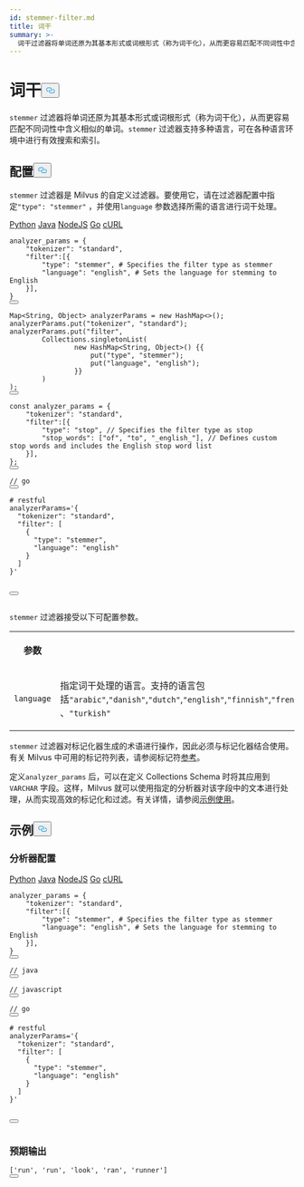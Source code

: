 ```yaml
---
id: stemmer-filter.md
title: 词干
summary: >-
  词干过滤器将单词还原为其基本形式或词根形式（称为词干化），从而更容易匹配不同词性中含义相似的单词。词干过滤器支持多种语言，可在各种语言环境中进行有效搜索和索引。
---
```

<h1 id="Stemmer" class="common-anchor-header">词干<button data-href="#Stemmer" class="anchor-icon" translate="no">
      <svg translate="no"
        aria-hidden="true"
        focusable="false"
        height="20"
        version="1.1"
        viewBox="0 0 16 16"
        width="16"
      >
        <path
          fill="#0092E4"
          fill-rule="evenodd"
          d="M4 9h1v1H4c-1.5 0-3-1.69-3-3.5S2.55 3 4 3h4c1.45 0 3 1.69 3 3.5 0 1.41-.91 2.72-2 3.25V8.59c.58-.45 1-1.27 1-2.09C10 5.22 8.98 4 8 4H4c-.98 0-2 1.22-2 2.5S3 9 4 9zm9-3h-1v1h1c1 0 2 1.22 2 2.5S13.98 12 13 12H9c-.98 0-2-1.22-2-2.5 0-.83.42-1.64 1-2.09V6.25c-1.09.53-2 1.84-2 3.25C6 11.31 7.55 13 9 13h4c1.45 0 3-1.69 3-3.5S14.5 6 13 6z"
        ></path>
      </svg>
    </button></h1><p><code translate="no">stemmer</code> 过滤器将单词还原为其基本形式或词根形式（称为词干化），从而更容易匹配不同词性中含义相似的单词。<code translate="no">stemmer</code> 过滤器支持多种语言，可在各种语言环境中进行有效搜索和索引。</p>
<h2 id="Configuration" class="common-anchor-header">配置<button data-href="#Configuration" class="anchor-icon" translate="no">
      <svg translate="no"
        aria-hidden="true"
        focusable="false"
        height="20"
        version="1.1"
        viewBox="0 0 16 16"
        width="16"
      >
        <path
          fill="#0092E4"
          fill-rule="evenodd"
          d="M4 9h1v1H4c-1.5 0-3-1.69-3-3.5S2.55 3 4 3h4c1.45 0 3 1.69 3 3.5 0 1.41-.91 2.72-2 3.25V8.59c.58-.45 1-1.27 1-2.09C10 5.22 8.98 4 8 4H4c-.98 0-2 1.22-2 2.5S3 9 4 9zm9-3h-1v1h1c1 0 2 1.22 2 2.5S13.98 12 13 12H9c-.98 0-2-1.22-2-2.5 0-.83.42-1.64 1-2.09V6.25c-1.09.53-2 1.84-2 3.25C6 11.31 7.55 13 9 13h4c1.45 0 3-1.69 3-3.5S14.5 6 13 6z"
        ></path>
      </svg>
    </button></h2><p><code translate="no">stemmer</code> 过滤器是 Milvus 的自定义过滤器。要使用它，请在过滤器配置中指定<code translate="no">&quot;type&quot;: &quot;stemmer&quot;</code> ，并使用<code translate="no">language</code> 参数选择所需的语言进行词干处理。</p>
<div class="multipleCode">
   <a href="#python">Python</a> <a href="#java">Java</a> <a href="#javascript">NodeJS</a> <a href="#go">Go</a> <a href="#bash">cURL</a></div>
<pre><code translate="no" class="language-python">analyzer_params = {
    <span class="hljs-string">&quot;tokenizer&quot;</span>: <span class="hljs-string">&quot;standard&quot;</span>,
    <span class="hljs-string">&quot;filter&quot;</span>:[{
        <span class="hljs-string">&quot;type&quot;</span>: <span class="hljs-string">&quot;stemmer&quot;</span>, <span class="hljs-comment"># Specifies the filter type as stemmer</span>
        <span class="hljs-string">&quot;language&quot;</span>: <span class="hljs-string">&quot;english&quot;</span>, <span class="hljs-comment"># Sets the language for stemming to English</span>
    }],
}
<button class="copy-code-btn"></button></code></pre>
<pre><code translate="no" class="language-java">Map&lt;String, Object&gt; analyzerParams = <span class="hljs-keyword">new</span> <span class="hljs-title class_">HashMap</span>&lt;&gt;();
analyzerParams.put(<span class="hljs-string">&quot;tokenizer&quot;</span>, <span class="hljs-string">&quot;standard&quot;</span>);
analyzerParams.put(<span class="hljs-string">&quot;filter&quot;</span>,
        Collections.singletonList(
                <span class="hljs-keyword">new</span> <span class="hljs-title class_">HashMap</span>&lt;String, Object&gt;() {{
                    put(<span class="hljs-string">&quot;type&quot;</span>, <span class="hljs-string">&quot;stemmer&quot;</span>);
                    put(<span class="hljs-string">&quot;language&quot;</span>, <span class="hljs-string">&quot;english&quot;</span>);
                }}
        )
);
<button class="copy-code-btn"></button></code></pre>
<pre><code translate="no" class="language-javascript"><span class="hljs-keyword">const</span> analyzer_params = {
    <span class="hljs-string">&quot;tokenizer&quot;</span>: <span class="hljs-string">&quot;standard&quot;</span>,
    <span class="hljs-string">&quot;filter&quot;</span>:[{
        <span class="hljs-string">&quot;type&quot;</span>: <span class="hljs-string">&quot;stop&quot;</span>, <span class="hljs-comment">// Specifies the filter type as stop</span>
        <span class="hljs-string">&quot;stop_words&quot;</span>: [<span class="hljs-string">&quot;of&quot;</span>, <span class="hljs-string">&quot;to&quot;</span>, <span class="hljs-string">&quot;_english_&quot;</span>], <span class="hljs-comment">// Defines custom stop words and includes the English stop word list</span>
    }],
};
<button class="copy-code-btn"></button></code></pre>
<pre><code translate="no" class="language-go"><span class="hljs-comment">// go</span>
<button class="copy-code-btn"></button></code></pre>
<pre><code translate="no" class="language-bash"><span class="hljs-comment"># restful</span>
analyzerParams=<span class="hljs-string">&#x27;{
  &quot;tokenizer&quot;: &quot;standard&quot;,
  &quot;filter&quot;: [
    {
      &quot;type&quot;: &quot;stemmer&quot;,
      &quot;language&quot;: &quot;english&quot;
    }
  ]
}&#x27;</span>

<button class="copy-code-btn"></button></code></pre>
<p><code translate="no">stemmer</code> 过滤器接受以下可配置参数。</p>
<table>
   <tr>
     <th><p>参数</p></th>
     <th><p>参数</p></th>
   </tr>
   <tr>
     <td><p><code translate="no">language</code></p></td>
     <td><p>指定词干处理的语言。支持的语言包括<code translate="no">"arabic"</code>,<code translate="no">"danish"</code>,<code translate="no">"dutch"</code>,<code translate="no">"english"</code>,<code translate="no">"finnish"</code>,<code translate="no">"french"</code>,<code translate="no">"german"</code>,<code translate="no">"greek"</code>,<code translate="no">"hungarian"</code>,<code translate="no">"italian"</code>,<code translate="no">"norwegian"</code>,<code translate="no">"portuguese"</code>,<code translate="no">"romanian"</code>,<code translate="no">"russian"</code>,<code translate="no">"spanish"</code>,<code translate="no">"swedish"</code>,<code translate="no">"tamil"</code> 、<code translate="no">"turkish"</code></p></td>
   </tr>
</table>
<p><code translate="no">stemmer</code> 过滤器对标记化器生成的术语进行操作，因此必须与标记化器结合使用。有关 Milvus 中可用的标记符列表，请参阅标记符<a href="/docs/zh/tokenizers">参考</a>。</p>
<p>定义<code translate="no">analyzer_params</code> 后，可以在定义 Collections Schema 时将其应用到<code translate="no">VARCHAR</code> 字段。这样，Milvus 就可以使用指定的分析器对该字段中的文本进行处理，从而实现高效的标记化和过滤。有关详情，请参阅<a href="/docs/zh/analyzer-overview.md#Example-use">示例使用</a>。</p>
<h2 id="Examples" class="common-anchor-header">示例<button data-href="#Examples" class="anchor-icon" translate="no">
      <svg translate="no"
        aria-hidden="true"
        focusable="false"
        height="20"
        version="1.1"
        viewBox="0 0 16 16"
        width="16"
      >
        <path
          fill="#0092E4"
          fill-rule="evenodd"
          d="M4 9h1v1H4c-1.5 0-3-1.69-3-3.5S2.55 3 4 3h4c1.45 0 3 1.69 3 3.5 0 1.41-.91 2.72-2 3.25V8.59c.58-.45 1-1.27 1-2.09C10 5.22 8.98 4 8 4H4c-.98 0-2 1.22-2 2.5S3 9 4 9zm9-3h-1v1h1c1 0 2 1.22 2 2.5S13.98 12 13 12H9c-.98 0-2-1.22-2-2.5 0-.83.42-1.64 1-2.09V6.25c-1.09.53-2 1.84-2 3.25C6 11.31 7.55 13 9 13h4c1.45 0 3-1.69 3-3.5S14.5 6 13 6z"
        ></path>
      </svg>
    </button></h2><h3 id="Analyzer-configuration" class="common-anchor-header">分析器配置</h3><div class="multipleCode">
   <a href="#python">Python</a> <a href="#java">Java</a> <a href="#javascript">NodeJS</a> <a href="#go">Go</a> <a href="#bash">cURL</a></div>
<pre><code translate="no" class="language-python">analyzer_params = {
    <span class="hljs-string">&quot;tokenizer&quot;</span>: <span class="hljs-string">&quot;standard&quot;</span>,
    <span class="hljs-string">&quot;filter&quot;</span>:[{
        <span class="hljs-string">&quot;type&quot;</span>: <span class="hljs-string">&quot;stemmer&quot;</span>, <span class="hljs-comment"># Specifies the filter type as stemmer</span>
        <span class="hljs-string">&quot;language&quot;</span>: <span class="hljs-string">&quot;english&quot;</span>, <span class="hljs-comment"># Sets the language for stemming to English</span>
    }],
}
<button class="copy-code-btn"></button></code></pre>
<pre><code translate="no" class="language-java"><span class="hljs-comment">// java</span>
<button class="copy-code-btn"></button></code></pre>
<pre><code translate="no" class="language-javascript"><span class="hljs-comment">// javascript</span>
<button class="copy-code-btn"></button></code></pre>
<pre><code translate="no" class="language-go"><span class="hljs-comment">// go</span>
<button class="copy-code-btn"></button></code></pre>
<pre><code translate="no" class="language-bash"><span class="hljs-comment"># restful</span>
analyzerParams=<span class="hljs-string">&#x27;{
  &quot;tokenizer&quot;: &quot;standard&quot;,
  &quot;filter&quot;: [
    {
      &quot;type&quot;: &quot;stemmer&quot;,
      &quot;language&quot;: &quot;english&quot;
    }
  ]
}&#x27;</span>

<button class="copy-code-btn"></button></code></pre>
<h3 id="Expected-output" class="common-anchor-header">预期输出</h3><pre><code translate="no" class="language-python">[<span class="hljs-string">&#x27;run&#x27;</span>, <span class="hljs-string">&#x27;run&#x27;</span>, <span class="hljs-string">&#x27;look&#x27;</span>, <span class="hljs-string">&#x27;ran&#x27;</span>, <span class="hljs-string">&#x27;runner&#x27;</span>]
<button class="copy-code-btn"></button></code></pre>

